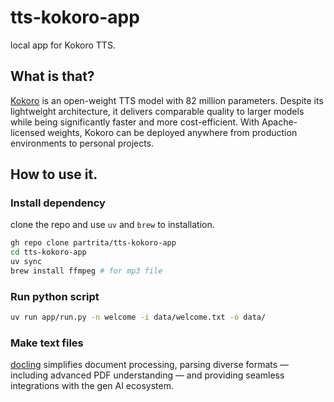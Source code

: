 # tts-kokoro-app

local app for Kokoro TTS.

## What is that?

[Kokoro](https://huggingface.co/hexgrad/Kokoro-82M) is an open-weight TTS model with 82 million parameters. Despite its lightweight architecture, it delivers comparable quality to larger models while being significantly faster and more cost-efficient. With Apache-licensed weights, Kokoro can be deployed anywhere from production environments to personal projects.

## How to use it.

### Install dependency

clone the repo and use `uv` and `brew` to installation.

```bash
gh repo clone partrita/tts-kokoro-app
cd tts-kokoro-app
uv sync
brew install ffmpeg # for mp3 file
```

### Run python script

```bash
uv run app/run.py -n welcome -i data/welcome.txt -o data/
```

### Make text files

[docling](https://github.com/DS4SD/docling) simplifies document processing, parsing diverse formats — including advanced PDF understanding — and providing seamless integrations with the gen AI ecosystem.
